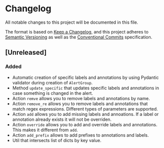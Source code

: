 # Changelog

All notable changes to this project will be documented in this file.

The format is based on [Keep a Changelog](https://keepachangelog.com/en/1.0.0/),
and this project adheres to [Semantic Versioning](https://semver.org/spec/v2.0.0.html)
as well as the [Conventional Commits](https://www.conventionalcommits.org) 
specification.

## [Unreleased]

### Added

- Automatic creation of specific labels and annotations by using Pydantic
    validator during creation of `AlertGroup`.
- Method `update_specific` that updates specific labels and annotations in case
    something is changed in the alert.
- Action `remve` allows you to remove labels and annotations by name.
- Action `remove_re` allows you to remove labels and annotations that match
    regex expressions. Different types of parameters are supported.
- Action `add` allows you to add missing labels and annoations. If a label or
    annotation already exists it will not be overriden.
- Action `override` allows you to add and override labels and annotations.
    This makes it different from `add`.
- Action `add_prefix` allows to add prefixes to annotations and labels.
- Util that intersects list of dicts by key value.

